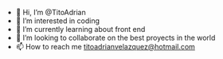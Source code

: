 - 👋 Hi, I’m @TitoAdrian
- 👀 I’m interested in coding
- 🌱 I’m currently learning about front end
- 💞️ I’m looking to collaborate on the best proyects in the world
- 📫 How to reach me titoadrianvelazquez@hotmail.com

<!---
TitoAdrian/TitoAdrian is a ✨ special ✨ repository because its `README.md` (this file) appears on your GitHub profile.
You can click the Preview link to take a look at your changes.
--->
